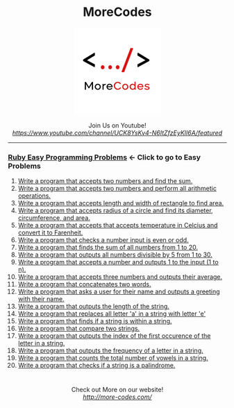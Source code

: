 <h1 align="center">MoreCodes</h1>
<p align="center"> 
  <img src="/morecodescir.png"/>
</p>

<p align="center">
Join Us on Youtube! <br/>
<i><u>https://www.youtube.com/channel/UCK8YsKv4-N6ItZfzEyKlI6A/featured</u></i>
</p>

- - - -
### [Ruby Easy Programming Problems](../Easy%20Problems/) <- Click to go to Easy Problems

1. <a href="https://github.com/ArjunAranetaCodes/MoreCodes-Ruby/blob/master/Easy%20Problems/problem1.rb" target="_blank">Write a program that accepts two numbers and find the sum.</a>
2. <a href="https://github.com/ArjunAranetaCodes/MoreCodes-Ruby/blob/master/Easy%20Problems/problem2.rb" target="_blank">Write a program that accepts two numbers and perform all arithmetic operations.</a>
3. <a href="https://github.com/ArjunAranetaCodes/MoreCodes-Ruby/blob/master/Easy%20Problems/problem3.rb" target="_blank">Write a program that accepts length and width of rectangle to find area.</a>
4. <a href="https://github.com/ArjunAranetaCodes/MoreCodes-Ruby/blob/master/Easy%20Problems/problem4.rb" target="_blank">Write a program that accepts radius of a circle and find its diameter, circumference, and area.</a>
5. <a href="https://github.com/ArjunAranetaCodes/MoreCodes-Ruby/blob/master/Easy%20Problems/problem5.rb" target="_blank">Write a program that accepts that accepts temperature in Celcius and convert it to Farenheit.</a>
6. <a href="https://github.com/ArjunAranetaCodes/MoreCodes-Ruby/blob/master/Easy%20Problems/problem6.rb" target="_blank">Write a program that checks a number input is even or odd.</a>
7. <a href="https://github.com/ArjunAranetaCodes/MoreCodes-Ruby/blob/master/Easy%20Problems/problem7.rb" target="_blank">Write a program that finds the sum of all numbers from 1 to 20.</a>
8. <a href="https://github.com/ArjunAranetaCodes/MoreCodes-Ruby/blob/master/Easy%20Problems/problem8.rb" target="_blank">Write a program that outputs all numbers divisible by 5 from 1 to 30.</a>
9. <a href="https://github.com/ArjunAranetaCodes/MoreCodes-Ruby/blob/master/Easy%20Problems/problem9.rb" target="_blank">Write a program that accepts a number and outputs 1 to the input (1 to n).</a>
10. <a href="https://github.com/ArjunAranetaCodes/MoreCodes-Ruby/blob/master/Easy%20Problems/problem10.rb" target="_blank">Write a program that accepts three numbers and outputs their average.</a>
11. <a href="https://github.com/ArjunAranetaCodes/MoreCodes-Ruby/blob/master/Easy%20Problems/problem11.rb" target="_blank">Write a program that concatenates two words.</a>
12. <a href="https://github.com/ArjunAranetaCodes/MoreCodes-Ruby/blob/master/Easy%20Problems/problem12.rb" target="_blank">Write a program that asks a user for their name and outputs a greeting with their name.</a>
13. <a href="https://github.com/ArjunAranetaCodes/MoreCodes-Ruby/blob/master/Easy%20Problems/problem13.rb" target="_blank">Write a program that outputs the length of the string.</a>
14. <a href="https://github.com/ArjunAranetaCodes/MoreCodes-Ruby/blob/master/Easy%20Problems/problem14.rb" target="_blank">Write a program that replaces all letter 'a' in a string with letter 'e'</a>
15. <a href="https://github.com/ArjunAranetaCodes/MoreCodes-Ruby/blob/master/Easy%20Problems/problem15.rb" target="_blank">Write a program that finds if a string is within a string.</a>
16. <a href="https://github.com/ArjunAranetaCodes/MoreCodes-Ruby/blob/master/Easy%20Problems/problem16.rb" target="_blank">Write a program that compare two strings.</a>
17. <a href="https://github.com/ArjunAranetaCodes/MoreCodes-Ruby/blob/master/Easy%20Problems/problem17.rb" target="_blank">Write a program that outputs the index of the first occurence of the letter in a string.</a>
18. <a href="https://github.com/ArjunAranetaCodes/MoreCodes-Ruby/blob/master/Easy%20Problems/problem18.rb" target="_blank">Write a program that outputs the frequency of a letter in a string.</a>
19. <a href="https://github.com/ArjunAranetaCodes/MoreCodes-Ruby/blob/master/Easy%20Problems/problem19.rb" target="_blank">Write a program that counts the total number of vowels in a string.</a>
20. <a href="https://github.com/ArjunAranetaCodes/MoreCodes-Ruby/blob/master/Easy%20Problems/problem20.rb" target="_blank">Write a program that checks if a string is a palindrome.</a>

#

<p align="center">
Check out More on our website! <br/>
<i><u>http://more-codes.com/</u></i>
</p>
